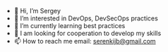 - 👋 Hi, I’m Sergey
- 👀 I’m interested in DevOps, DevSecOps practices
- 🌱 I’m currently learning best practices
- 💞️ I am looking for cooperation to develop my skills
- 📫 How to reach me email: serenkijb@gmail.com

<!---
Canislupus1980/Canislupus1980 is a ✨ special ✨ repository because its `README.md` (this file) appears on your GitHub profile.
You can click the Preview link to take a look at your changes.
--->
